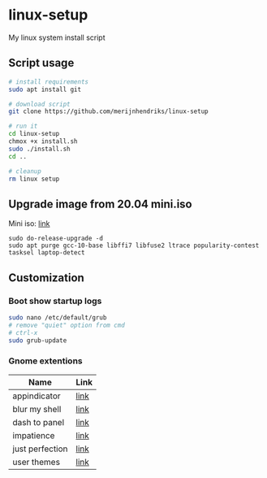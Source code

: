 # linux-setup

My linux system install script

## Script usage

```sh
# install requirements
sudo apt install git

# download script
git clone https://github.com/merijnhendriks/linux-setup

# run it
cd linux-setup
chmox +x install.sh
sudo ./install.sh
cd ..

# cleanup
rm linux setup
```

## Upgrade image from 20.04 mini.iso

Mini iso: [link](https://mirrors.edge.kernel.org/ubuntu/dists/focal/main/installer-amd64/current/legacy-images/netboot)

```
sudo do-release-upgrade -d
sudo apt purge gcc-10-base libffi7 libfuse2 ltrace popularity-contest tasksel laptop-detect
```

## Customization

### Boot show startup logs

```sh
sudo nano /etc/default/grub
# remove "quiet" option from cmd
# ctrl-x
sudo grub-update
```

### Gnome extentions

**Name**          | **Link**
----------------- | -----------------------------------------------------------------------
appindicator      | [link](https://extensions.gnome.org/extension/615/appindicator-support)
blur my shell     | [link](https://extensions.gnome.org/extension/3193/blur-my-shell)
dash to panel     | [link](https://extensions.gnome.org/extension/1160/dash-to-panel)
impatience        | [link](https://extensions.gnome.org/extension/277/impatience)
just perfection   | [link](https://extensions.gnome.org/extension/3843/just-perfection)
user themes       | [link](https://extensions.gnome.org/extension/19/user-themes)
